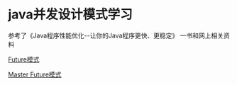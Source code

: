 # java并发设计模式学习

参考了《Java程序性能优化--让你的Java程序更快、更稳定》 一书和网上相关资料

[Future模式](./doc/Future模式.md)

[Master Future模式](./doc/Master-Worker模式.md)
